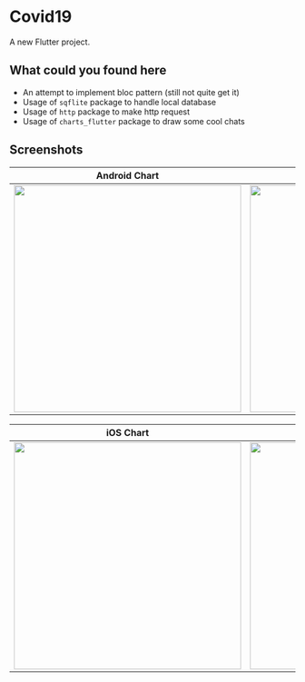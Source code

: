 # Covid19

A new Flutter project.

## What could you found here

* An attempt to implement bloc pattern (still not quite get it)
* Usage of `sqflite` package to handle local database
* Usage of `http` package to make http request
* Usage of `charts_flutter` package to draw some cool chats

## Screenshots

| Android Chart | Android Map |
| --- | --- |
| <img src="images/android_chart.png" height="400"> | <img src="images/android_map.png" height="400"> |

| iOS Chart | iOS Map |
| --- | --- |
| <img src="images/ios_chart.png" height="400"> | <img src="images/ios_map.png" height="400"> |
